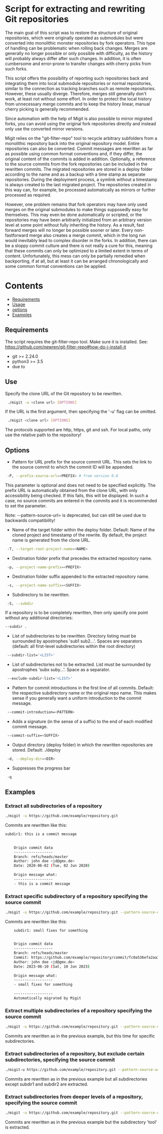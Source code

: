 # Script for extracting and rewriting Git repositories

The main goal of this script was to restore the structure of original repositories, which were originally operated as submodules but were converted into monolithic monster repositories by fork operators. This type of handling can be problematic when rolling back changes. Merges are generally no longer possible or only possible with difficulty, as the history will probably always differ after such changes. In addition, it is often cumbersome and error-prone to transfer changes with cherry picks from such forks.

This script offers the possibility of reporting such repositories back and integrating them into local submodule repositories or normal repositories, similar to the connection as tracking branches such as remote repositories. However, these usually diverge. Therefore, merges still generally don't work, at least not without some effort. In order to protect the local history from unnecessary merge commits and to keep the history linear, manual cherry picking is generally recommended.

Since automation with the help of Migit is also possible to mirror migrated forks, you can avoid using the original fork repositories directly and instead only use the converted mirror versions.

Migit relies on the "git-filter-repo" tool to recycle arbitrary subfolders from a monolithic repository back into the original repository model. Entire repositories can also be converted.
Commit messages are rewritten as far as possible using common format conventions and, if they differ, the original content of the commits is added in addition. Optionally, a reference to the source commits from the fork repositories can be included in the rewritten commits. The migrated repositories are stored in a deploy folder according to the name and as a backup with a time stamp as separate repositories. During the deployment process, a symlink without a timestamp is always created to the last migrated project. The repositories created in this way can, for example, be processed automatically as mirrors or further processed as required.

However, one problem remains that fork operators may have only used merges on the original submodules to make things supposedly easy for themselves. This may even be done automatically or scripted, or the repositories may have been arbitrarily initialized from an arbitrary version level at some point without fully inheriting the history. As a result, fast forward merges will no longer be possible sooner or later. Every non-fastforward merge also creates a merge commit, which in the long run would inevitably lead to complex disorder in the forks. In addition, there can be a sloppy commit culture and there is not really a cure for this, meaning that these commits can only be optimized to a limited extent in terms of content. Unfortunately, this mess can only be partially remedied when backporting, if at all, but at least it can be arranged chronologically and some common format conventions can be applied.


# Contents

  * [Requirements](#requirements)
  * [Usage](#Usage)
  * [options](#options)
  * [Examples](#examples)

## Requirements

The script requires the git-filter-repo tool. Make sure it is installed. See: https://github.com/newren/git-filter-repo#how-do-i-install-it
  * git >= 2.24.0
  * python3 >= 3.5
  * due to

## Use
Specify the clone URL of the Git repository to be rewritten.
```bash
 ./migit -u <clone url> [OPTIONS]
```
If the URL is the first argument, then specifying the '-u' flag can be omitted.
```bash
 ./migit <clone url> [OPTIONS]
```
The protocols supported are http, https, git and ssh. For local paths, only use the relative path to the repository!

## Options
* Pattern for URL prefix for the source commit URL. This sets the link to the source commit to which the commit ID will be appended.
```bash
 -P, --prefix-source-url=<PREFIX> # from version 0.8
```
This parameter is optional and does not need to be specified explicitly. The prefix URL is automatically obtained from the clone URL, with only accessibility being checked.
If this fails, this will be displayed. In such a case, no source commits are entered in the commits and it is recommended to set the parameter.

Note: --pattern-source-url=<PREFIX> is deprecated, but can still be used due to backwards compatibility!


* Name of the target folder within the deploy folder. Default: Name of the cloned project and timestamp of the rewrite. By default, the project name is generated from the clone URL.
```bash
 -T, --target-root-project-name=<NAME>
```


* Destination folder prefix that precedes the extracted repository name.
```bash
 -p, --project-name-prefix=<PREFIX>
```


* Destination folder suffix appended to the extracted repository name.
```bash
 -s, --project-name-suffix=<SUFFIX>
```


* Subdirectory to be rewritten.
```bash
 -S, --subdir
```
If a repository is to be completely rewritten, then only specify one point without any additional directories:
```bash
--subdir .
```

* List of subdirectories to be rewritten. Directory listing must be surrounded by apostrophes 'sub1 sub2...'.
Spaces are separators (default: all first-level subdirectories within the root directory)
```bash
 --subdir-list='<LIST>'
```


* List of subdirectories not to be extracted. List must be surrounded by apostrophes 'subx suby...'. Space as a separator.
```bash
 --exclude-subdir-list='<LIST>'
```


* Pattern for commit introductions in the first line of all commits. Default: the respective subdirectory name or the original repo name.
This makes sense if you generally want a uniform introduction to the commit message.
```bash
 --commit-introduction=<PATTERN>
```

* Adds a signature (in the sense of a suffix) to the end of each modified commit message.
```bash
 --commit-suffix=<SUFFIX>
```

* Output directory (deploy folder) in which the rewritten repositories are stored. Default: ./deploy
```bash
 -d, --deploy-dir=<DIR>
```

* Suppresses the progress bar
```bash
 -q
```


## Examples

### Extract all subdirectories of a repository
```bash
./migit -u https://github.com/example/repository.git
```
Commits are rewritten like this:
```bash
subdir1: this is a commit message
    
    
    Origin commit data
    ------------------
    Branch: refs/heads/master
    Author: john doe <jd@gmx.de>
    Date: 2020-06-02 (Tue, 02 Jun 2020)
    
    Origin message what:
    ------------------
    - this is a commit message
```

### Extract specific subdirectory of a repository specifying the source commit
```bash
./migit -u https://github.com/example/repository.git --pattern-source-url=https://github.com/example/repository/commit --subdir subdir1 --commit-suffix=' Automatically migrated by Migit'
```
Commits are rewritten like this:
```bash
    subdir1: small fixes for something
    
    
    Origin commit data
    ------------------
    Branch: refs/heads/master
    Commit: https://github.com/example/repository/commit/fc0a536efa2aa3598c294b2c9030d2844f970be9
    Author: john doe <jd@gmx.de>
    Date: 2023-06-10 (Sat, 10 Jun 2023)
    
    Origin message what:
    ------------------
    - small fixes for something
    
    ------------------
    Automatically migrated by Migit

```

### Extract multiple subdirectories of a repository specifying the source commit
```bash
./migit -u https://github.com/example/repository.git --pattern-source-url=https://github.com/example/repository/commit --subdir-list='subdir1 subdir2'
```
Commits are rewritten as in the previous example, but this time for specific subdirectories.


### Extract subdirectories of a repository, but exclude certain subdirectories, specifying the source commit
```bash
./migit-u https://github.com/example/repository.git --pattern-source-url=https://github.com/example/repository/commit --exclude-subdir-list='subdir1 subdir2 '
```
Commits are rewritten as in the previous example but all subdirectories except subdir1 and subdir2 are extracted.


### Extract subdirectories from deeper levels of a repository, specifying the source commit
```bash
./migit -u https://github.com/example/repository.git --pattern-source-url=https://github.com/example/repository/commit --subdir subdir1/nextdir/tool
```
Commits are rewritten as in the previous example but the subdirectory 'tool' is extracted.